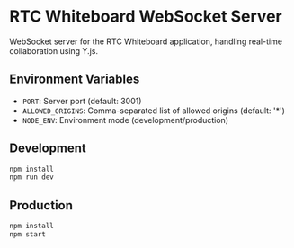 # RTC Whiteboard WebSocket Server

WebSocket server for the RTC Whiteboard application, handling real-time collaboration using Y.js.

## Environment Variables

- `PORT`: Server port (default: 3001)
- `ALLOWED_ORIGINS`: Comma-separated list of allowed origins (default: '*')
- `NODE_ENV`: Environment mode (development/production)

## Development

```bash
npm install
npm run dev
```

## Production

```bash
npm install
npm start
``` 